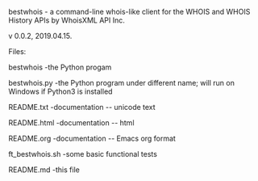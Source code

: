 bestwhois - a command-line whois-like client for the WHOIS and WHOIS History APIs by WhoisXML API Inc.

v 0.0.2, 2019.04.15.

Files:

bestwhois       -the Python progam

bestwhois.py    -the Python program under different name; will run on Windows if Python3 is installed

README.txt      -documentation -- unicode text

README.html     -documentation -- html

README.org      -documentation -- Emacs org format

ft_bestwhois.sh -some basic functional tests

README.md       -this file

